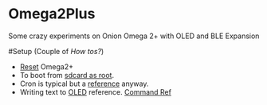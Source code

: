 # Omega2Plus
Some crazy experiments on Onion Omega 2+ with OLED and BLE Expansion

#Setup (Couple of *How tos?*)
* [Reset](https://docs.onion.io/omega2-docs/factory-reset.html) Omega2+
* To boot from [sdcard as root](https://docs.onion.io/omega2-docs/boot-from-external-storage.html#format-your-storage-device-to-ext4).
* Cron is typical but a [reference](https://docs.onion.io/omega2-docs/running-a-command-on-a-schedule.html) anyway.
* Writing text to [OLED](https://docs.onion.io/omega2-maker-kit/maker-kit-oled-writing-text.html) reference. [Command Ref](https://docs.onion.io/omega2-docs/using-oled-expansion.html)
